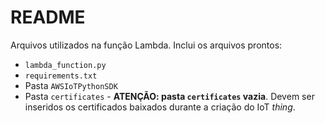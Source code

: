 

# README
Arquivos utilizados na função Lambda. Inclui os arquivos prontos:

- `lambda_function.py`
- `requirements.txt`
- Pasta `AWSIoTPythonSDK`
- Pasta `certificates` - **ATENÇÃO: pasta `certificates` vazia**. Devem ser inseridos os certificados baixados durante a criação do IoT _thing_.
